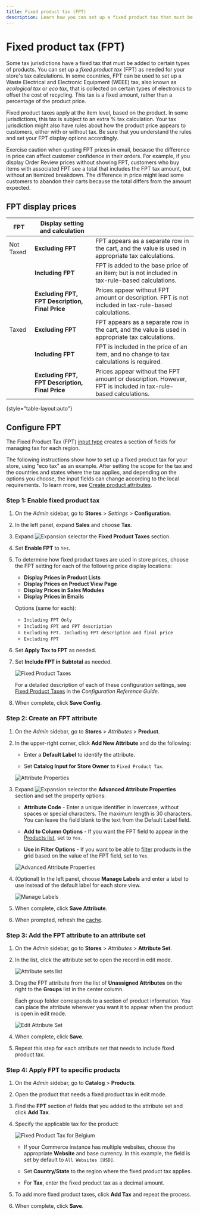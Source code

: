 ```yaml
---
title: Fixed product tax (FPT)
description: Learn how you can set up a fixed product tax that must be added to certain types of products. 
---
```

# Fixed product tax (FPT)

Some tax jurisdictions have a fixed tax that must be added to certain types of products. You can set up a _fixed product tax_ (FPT) as needed for your store's tax calculations. In some countries, FPT can be used to set up a Waste Electrical and Electronic Equipment (WEEE) tax, also known as _ecological tax_ or _eco tax_, that is collected on certain types of electronics to offset the cost of recycling. This tax is a fixed amount, rather than a percentage of the product price.

Fixed product taxes apply at the item level, based on the product. In some jurisdictions, this tax is subject to an extra % tax calculation. Your tax jurisdiction might also have rules about how the product price appears to customers, either with or without tax. Be sure that you understand the rules and set your FPT display options accordingly.

Exercise caution when quoting FPT prices in email, because the difference in price can affect customer confidence in their orders. For example, if you display Order Review prices without showing FPT, customers who buy items with associated FPT see a total that includes the FPT tax amount, but without an itemized breakdown. The difference in price might lead some customers to abandon their carts because the total differs from the amount expected.

## FPT display prices

|FPT|Display setting and calculation| |
|--- |--- |---|
|Not Taxed|**Excluding FPT**|FPT appears as a separate row in the cart, and the  value is used in appropriate tax calculations.|
| |**Including FPT**|FPT is added to the base price of an item; but is not included in tax-rule-based calculations.|
| |**Excluding FPT, FPT Description, Final Price**|Prices appear without FPT amount or description. FPT is not included in tax-rule-based calculations.|
|Taxed|**Excluding FPT**|FPT appears as a separate row in the cart, and the  value is used in appropriate tax calculations.|
| |**Including FPT**|FPT is included in the price of an item, and no change to tax calculations is required.|
| |**Excluding FPT, FPT Description, Final Price**|Prices appear without the FPT amount or description. However, FPT is included in tax-rule-based calculations.|

{style="table-layout:auto"}

## Configure FPT

The Fixed Product Tax (FPT) [input type](../catalog/attributes-input-types.md) creates a section of fields for managing tax for each region.

The following instructions show how to set up a fixed product tax for your store, using "eco tax" as an example. After setting the scope for the tax and the countries and states where the tax applies, and depending on the options you choose, the input fields can change according to the local requirements. To learn more, see [Create product attributes](../catalog/attribute-product-create.md).

### Step 1: Enable fixed product tax

1. On the _Admin_ sidebar, go to **Stores** > _Settings_ > **Configuration**.

1. In the left panel, expand **Sales** and choose **Tax**.

1. Expand ![Expansion selector](../assets/icon-display-expand.png) the **Fixed Product Taxes** section.

1. Set **Enable FPT** to `Yes`.

1. To determine how fixed product taxes are used in store prices, choose the FPT setting for each of the following price display locations:

   - **Display Prices in Product Lists**
   - **Display Prices on Product View Page**
   - **Display Prices in Sales Modules**
   - **Display Prices in Emails**

   Options (same for each):

   - `Including FPT Only`
   - `Including FPT and FPT description`
   - `Excluding FPT. Including FPT description and final price`
   - `Excluding FPT`

1. Set **Apply Tax to FPT** as needed.

1. Set **Include FPT in Subtotal** as needed.

   ![Fixed Product Taxes](../configuration-reference/sales/assets/tax-fixed-product-taxes.png)<!-- zoom -->

   For a detailed description of each of these configuration settings, see [Fixed Product Taxes](https://docs.magento.com/user-guide/configuration/sales/tax.html#fixed-product-taxes) in the _Configuration Reference Guide_.

1. When complete, click **Save Config**.

### Step 2: Create an FPT attribute

1. On the _Admin_ sidebar, go to **Stores** > _Attributes_ > **Product**.

1. In the upper-right corner, click **Add New Attribute** and do the following:

   - Enter a **Default Label** to identify the attribute.

   - Set **Catalog Input for Store Owner** to `Fixed Product Tax`.

   ![Attribute Properties](./assets/tax-fpt-attribute-properties.png)<!-- zoom -->

1. Expand ![Expansion selector](../assets/icon-display-expand.png) the **Advanced Attribute Properties** section and set the property options:

   - **Attribute Code** - Enter a unique identifier in lowercase, without spaces or special characters. The maximum length is 30 characters. You can leave the field blank to the text from the Default Label field.

   - **Add to Column Options** - If you want the FPT field to appear in the [Products list](../catalog/products-list.md), set to `Yes`.

   - **Use in Filter Options** - If you want to be able to [filter](../getting-started/admin-workspace.md) products in the grid based on the value of the FPT field, set to `Yes`.

   ![Advanced Attribute Properties](./assets/tax-fpt-advanced-attribute-properties.png)<!-- zoom -->

1. (Optional) In the left panel, choose **Manage Labels** and enter a label to use instead of the default label for each store view.

   ![Manage Labels](./assets/attribute-new-manage-labels.png)<!-- zoom -->

1. When complete, click **Save Attribute**.

1. When prompted, refresh the [cache](https://docs.magento.com/user-guide/system/cache-management.html).

### Step 3: Add the FPT attribute to an attribute set

1. On the _Admin_ sidebar, go to **Stores** > _Attributes_ > **Attribute Set**.

1. In the list, click the attribute set to open the record in edit mode.

   ![Attribute sets list](./assets/attribute-sets-list.png)<!-- zoom -->

1. Drag the FPT attribute from the list of **Unassigned Attributes** on the right to the **Groups** list in the center column.

   Each group folder corresponds to a section of product information. You can place the attribute wherever you want it to appear when the product is open in edit mode.

   ![Edit Attribute Set](./assets/tax-fpt-attribute-set-drag.png)<!-- zoom -->

1. When complete, click **Save**.

1. Repeat this step for each attribute set that needs to include fixed product tax.

### Step 4: Apply FPT to specific products

1. On the _Admin_ sidebar, go to **Catalog** > **Products**.

1. Open the product that needs a fixed product tax in edit mode.

1. Find the **FPT** section of fields that you added to the attribute set and click **Add Tax**.

1. Specify the applicable tax for the product:

   ![Fixed Product Tax for Belgium](./assets/tax-product-fpt-belgium.png)<!-- zoom -->

   - If your Commerce instance has multiple websites, choose the appropriate **Website** and base currency. In this example, the field is set by default to `All Websites [USD]`.

   - Set **Country/State** to the region where the fixed product tax applies.

   - For **Tax**, enter the fixed product tax as a decimal amount.

1. To add more fixed product taxes, click **Add Tax** and repeat the process.

1. When complete, click **Save**.

